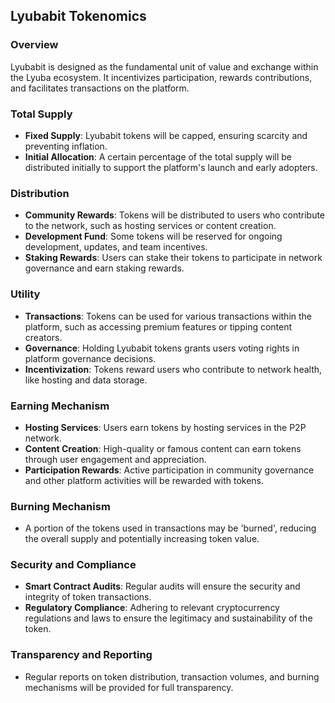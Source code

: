 ## Lyubabit Tokenomics

### Overview
Lyubabit is designed as the fundamental unit of value and exchange within the Lyuba ecosystem. It incentivizes participation, rewards contributions, and facilitates transactions on the platform.

### Total Supply
- **Fixed Supply**: Lyubabit tokens will be capped, ensuring scarcity and preventing inflation. 
- **Initial Allocation**: A certain percentage of the total supply will be distributed initially to support the platform's launch and early adopters.

### Distribution
- **Community Rewards**: Tokens will be distributed to users who contribute to the network, such as hosting services or content creation.
- **Development Fund**: Some tokens will be reserved for ongoing development, updates, and team incentives.
- **Staking Rewards**: Users can stake their tokens to participate in network governance and earn staking rewards.

### Utility
- **Transactions**: Tokens can be used for various transactions within the platform, such as accessing premium features or tipping content creators.
- **Governance**: Holding Lyubabit tokens grants users voting rights in platform governance decisions.
- **Incentivization**: Tokens reward users who contribute to network health, like hosting and data storage.

### Earning Mechanism
- **Hosting Services**: Users earn tokens by hosting services in the P2P network.
- **Content Creation**: High-quality or famous content can earn tokens through user engagement and appreciation.
- **Participation Rewards**: Active participation in community governance and other platform activities will be rewarded with tokens.

### Burning Mechanism
- A portion of the tokens used in transactions may be 'burned', reducing the overall supply and potentially increasing token value.

### Security and Compliance
- **Smart Contract Audits**: Regular audits will ensure the security and integrity of token transactions.
- **Regulatory Compliance**: Adhering to relevant cryptocurrency regulations and laws to ensure the legitimacy and sustainability of the token.

### Transparency and Reporting
- Regular reports on token distribution, transaction volumes, and burning mechanisms will be provided for full transparency.